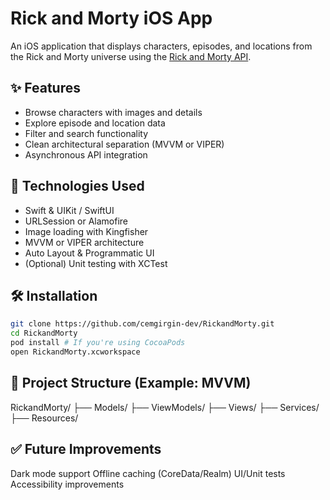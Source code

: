 # Rick and Morty iOS App

An iOS application that displays characters, episodes, and locations from the Rick and Morty universe using the [Rick and Morty API](https://rickandmortyapi.com).

## ✨ Features

- Browse characters with images and details
- Explore episode and location data
- Filter and search functionality
- Clean architectural separation (MVVM or VIPER)
- Asynchronous API integration

## 🚀 Technologies Used

- Swift & UIKit / SwiftUI
- URLSession or Alamofire
- Image loading with Kingfisher
- MVVM or VIPER architecture
- Auto Layout & Programmatic UI
- (Optional) Unit testing with XCTest

## 🛠 Installation

```bash
git clone https://github.com/cemgirgin-dev/RickandMorty.git
cd RickandMorty
pod install # If you're using CocoaPods
open RickandMorty.xcworkspace
```
## 📂 Project Structure (Example: MVVM)

  RickandMorty/
    ├── Models/
    ├── ViewModels/
    ├── Views/
    ├── Services/
    ├── Resources/
    
## ✅ Future Improvements

Dark mode support
Offline caching (CoreData/Realm)
UI/Unit tests
Accessibility improvements
